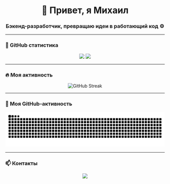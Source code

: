 <h1 align="center">👋 Привет, я Михаил</h1>
<h3 align="center">Бэкенд-разработчик, превращаю идеи в работающий код ⚙️</h3>

---

### 🚀 GitHub статистика
<p align="center">
  <img src="https://github-readme-stats.vercel.app/api?username=nikkes174&show_icons=true&theme=tokyonight&hide_border=true" height="160"/>
  <img src="https://github-readme-stats.vercel.app/api/top-langs/?username=nikkes174&layout=compact&theme=tokyonight&hide_border=true" height="160"/>
</p>

---

### 🔥 Моя активность
<p align="center">
  <img src="https://streak-stats.demolab.com?user=nikkes174&theme=tokyonight&hide_border=true&border_radius=5" alt="GitHub Streak"/>
</p>

---

### 🐍 Моя GitHub-активность
<p align="center">
  <img src="https://raw.githubusercontent.com/nikkes174/snk/output/snake.svg" alt="Snake animation"/>
</p>

---

### 📫 Контакты
<p align="center">
  <a href="https://t.me/@davsetakie">
    <img src="https://img.shields.io/badge/Telegram-2CA5E0?style=for-the-badge&logo=telegram&logoColor=white"/>
  </a>
</p>
